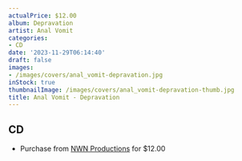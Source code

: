 ```yaml
---
actualPrice: $12.00
album: Depravation
artist: Anal Vomit
categories:
- CD
date: '2023-11-29T06:14:40'
draft: false
images:
- /images/covers/anal_vomit-depravation.jpg
inStock: true
thumbnailImage: /images/covers/anal_vomit-depravation-thumb.jpg
title: Anal Vomit - Depravation
---
```


## CD
* Purchase from [NWN Productions](http://shop.nwnprod.com/index.php?route=product/product&path=93&product_id=41491&sort=pd.name&order=ASC) for $12.00
